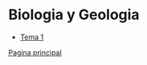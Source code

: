 <!-- Global Site Tag (gtag.js) - Google Analytics -->
<script async src="https://www.googletagmanager.com/gtag/js?id=G-YQR3MX1GD4"></script>

<script>
  window.dataLayer = window.dataLayer || [];
  function gtag(){dataLayer.push(arguments);}
  gtag('js', new Date());
  gtag('config', 'G-YQR3MX1GD4');
</script>

# Biologia y Geologia


- [Tema 1](/byg/Tema1/tema1.html)




[Pagina principal](/)
